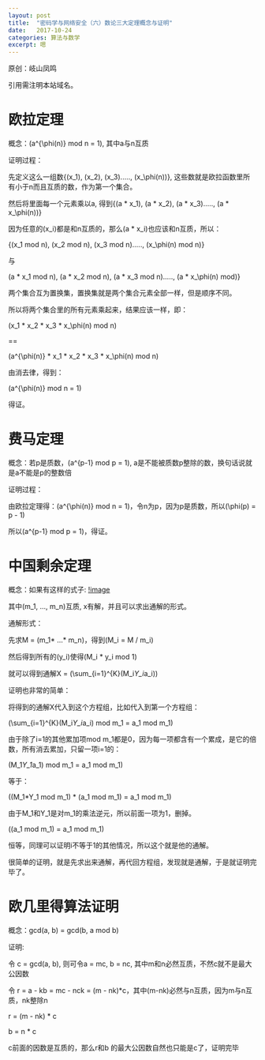 ```yaml
---
layout: post
title:  "密码学与网络安全（六）数论三大定理概念与证明"
date:   2017-10-24
categories: 算法与数学
excerpt: 嗯
---
```


原创：岐山凤鸣

引用需注明本站域名。

# 欧拉定理

概念：\(a^{\phi(n)} mod n = 1\), 其中a与n互质

证明过程：

先定义这么一组数{\(x_1\), \(x_2\), \(x_3\)....., \(x_\phi(n)\)}, 这些数就是欧拉函数里所有小于n而且互质的数，作为第一个集合。

然后将里面每一个元素乘以a, 得到{\(a * x_1\), \(a * x_2\), \(a * x_3\)....., \(a * x_\phi(n)\)}

因为任意的\(x_i\)都是和n互质的，那么\(a * x_i\)也应该和n互质，所以：

{\(x_1 mod n\), \(x_2 mod n\), \(x_3 mod n\)....., \(x_\phi(n) mod n\)}

与

\(a * x_1 mod n\), \(a * x_2 mod n\), \(a * x_3 mod n\)....., \(a * x_\phi(n) mod\)}

两个集合互为置换集，置换集就是两个集合元素全部一样，但是顺序不同。

所以将两个集合里的所有元素乘起来，结果应该一样，即：

\(x_1 * x_2 * x_3 * x_\phi(n) mod n\)

==

\(a^{\phi(n)} * x_1 * x_2 * x_3 * x_\phi(n) mod n\)

由消去律，得到：

\(a^{\phi(n)} mod n = 1\)

得证。


# 费马定理

概念：若p是质数，\(a^{p-1} mod p = 1\), a是不能被质数p整除的数，换句话说就是a不能是p的整数倍

证明过程：

由欧拉定理得：\(a^{\phi(n)} mod n = 1\)，令n为p，因为p是质数，所以\(\phi(p) = p - 1\)

所以\(a^{p-1} mod p = 1\)，得证。

# 中国剩余定理

概念：如果有这样的式子: [!image](/img/chineseRemain.png)

其中\(m_1, ..., m_n\)互质, x有解，并且可以求出通解的形式。

通解形式：

先求M = \(m_1* ...* m_n\)，得到\(M_i = M / m_i\)

然后得到所有的\(y_i\)使得\(M_i * y_i mod 1\)

就可以得到通解X = \(\sum_{i=1}^{K}(M_i*Y_i*a_i)\)


证明也非常的简单：

将得到的通解X代入到这个方程组，比如代入到第一个方程组：

\(\sum_{i=1}^{K}(M_i*Y_i*a_i) mod m_1 = a_1 mod m_1\)

由于除了i=1的其他累加项mod m_1都是0，因为每一项都含有一个累成，是它的倍数，所有消去累加，只留一项i=1的：

\(M_1*Y_1*a_1) mod m_1 = a_1 mod m_1\)

等于：

\((M_1*Y_1 mod m_1) * (a_1 mod m_1) = a_1 mod m_1\)

由于M_1和Y_1是对m_1的乘法逆元，所以前面一项为1，删掉。

\((a_1 mod m_1) = a_1 mod m_1\)

恒等，同理可以证明i不等于1的其他情况，所以这个就是他的通解。

很简单的证明，就是先求出来通解，再代回方程组，发现就是通解，于是就证明完毕了。

# 欧几里得算法证明

概念：gcd(a, b) = gcd(b, a mod b)

证明:

令 c = gcd(a, b), 则可令a = mc, b = nc, 其中m和n必然互质，不然c就不是最大公因数

令 r = a - kb = mc - nck = (m - nk)*c，其中(m-nk)必然与n互质，因为m与n互质，nk整除n

r = (m - nk) * c

b = n        * c

c前面的因数是互质的，那么r和b 的最大公因数自然也只能是c了，证明完毕




